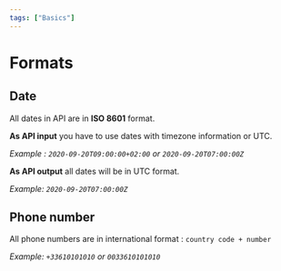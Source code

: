 ```yaml
---
tags: ["Basics"]
---
```


# Formats

## Date

All dates in API are in **ISO 8601** format.

**As API input** you have to use dates with timezone information or UTC.

_Example : `2020-09-20T09:00:00+02:00` or `2020-09-20T07:00:00Z`_

**As API output** all dates will be in UTC format.

_Example: `2020-09-20T07:00:00Z`_

## Phone number

All phone numbers are in international format : `country code + number`

_Example: `+33610101010` or `0033610101010`_
